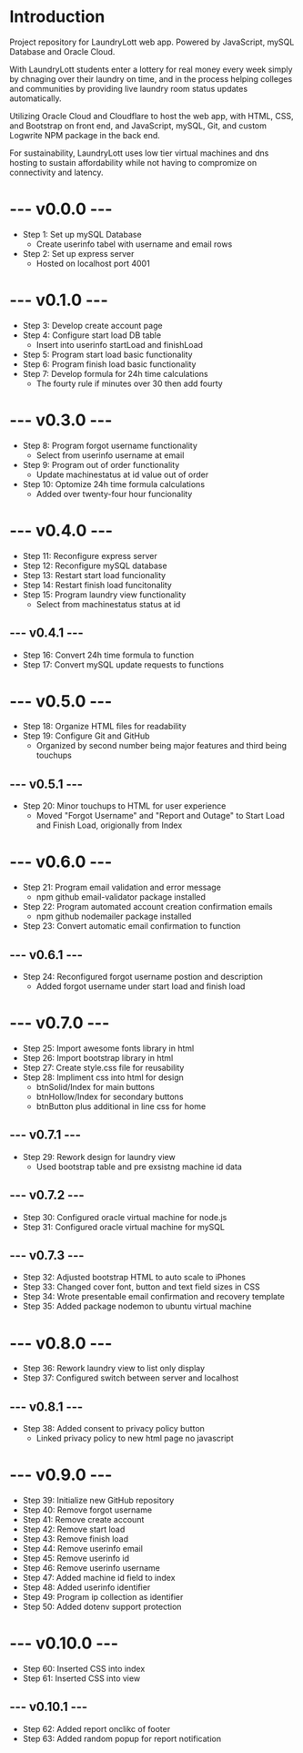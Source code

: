 # Introduction
Project repository for LaundryLott web app. Powered by JavaScript, mySQL Database and Oracle Cloud.

With LaundryLott students enter a lottery for real money every week simply by chnaging over their laundry on time, and in the process helping colleges and communities by providing live laundry room status updates automatically.

Utilizing Oracle Cloud and Cloudflare to host the web app, with HTML, CSS, and Bootstrap on front end, and JavaScript, mySQL, Git, and custom Logwrite NPM package in the back end.

For sustainability, LaundryLott uses low tier virtual machines and dns hosting to sustain affordability while not having to compromize on connectivity and latency.

# --- v0.0.0 ---
- Step 1: Set up mySQL Database
  - Create userinfo tabel with username and email rows
- Step 2: Set up express server
  - Hosted on localhost port 4001
# --- v0.1.0 ---
- Step 3: Develop create account page
- Step 4: Configure start load DB table
  - Insert into userinfo startLoad and finishLoad
- Step 5: Program start load basic functionality
- Step 6: Program finish load basic functionality
- Step 7: Develop formula for 24h time calculations
  - The fourty rule if minutes over 30 then add fourty
# --- v0.3.0 ---
- Step 8: Program forgot username functionality
  - Select from userinfo username at email
- Step 9: Program out of order functionality
  - Update machinestatus at id value out of order
- Step 10: Optomize 24h time formula calculations
  - Added over twenty-four hour funcionality
# --- v0.4.0 ---
- Step 11: Reconfigure express server
- Step 12: Reconfigure mySQL database
- Step 13: Restart start load funcionality
- Step 14: Restart finish load funcitonality
- Step 15: Program laundry view functionality
  - Select from machinestatus status at id
## --- v0.4.1 ---
- Step 16: Convert 24h time formula to function
- Step 17: Convert mySQL update requests to functions
# --- v0.5.0 ---
- Step 18: Organize HTML files for readability
- Step 19: Configure Git and GitHub
  - Organized by second number being major features and third being touchups
## --- v0.5.1 ---
- Step 20: Minor touchups to HTML for user experience
  - Moved "Forgot Username" and "Report and Outage" to Start Load and Finish Load, origionally from Index 
# --- v0.6.0 ---
- Step 21: Program email validation and error message
  - npm github email-validator package installed
- Step 22: Program automated account creation confirmation emails
  - npm github nodemailer package installed
- Step 23: Convert automatic email confirmation to function
## --- v0.6.1 ---
- Step 24: Reconfigured forgot username postion and description
  - Added forgot username under start load and finish load
# --- v0.7.0 ---
- Step 25: Import awesome fonts library in html
- Step 26: Import bootstrap library in html
- Step 27: Create style.css file for reusability
- Step 28: Impliment css into html for design
  - btnSolid/Index for main buttons
  - btnHollow/Index for secondary buttons
  - btnButton plus additional in line css for home
## --- v0.7.1 ---
- Step 29: Rework design for laundry view
  - Used bootstrap table and pre exsistng machine id data
## --- v0.7.2 ---
- Step 30: Configured oracle virtual machine for node.js
- Step 31: Configured oracle virtual machine for mySQL
## --- v0.7.3 ---
- Step 32: Adjusted bootstrap HTML to auto scale to iPhones
- Step 33: Changed cover font, button and text field sizes in CSS
- Step 34: Wrote presentable email confirmation and recovery template 
- Step 35: Added package nodemon to ubuntu virtual machine
# --- v0.8.0 ---
- Step 36: Rework laundry view to list only display
- Step 37: Configured switch between server and localhost
## --- v0.8.1 ---
- Step 38: Added consent to privacy policy button
  - Linked privacy policy to new html page no javascript
# --- v0.9.0 ---
- Step 39: Initialize new GitHub repository
- Step 40: Remove forgot username
- Step 41: Remove create account
- Step 42: Remove start load
- Step 43: Remove finish load
- Step 44: Remove userinfo email
- Step 45: Remove userinfo id
- Step 46: Remove userinfo username
- Step 47: Added machine id field to index
- Step 48: Added userinfo identifier
- Step 49: Program ip collection as identifier
- Step 50: Added dotenv support protection
# --- v0.10.0 ---
- Step 60: Inserted CSS into index
- Step 61: Inserted CSS into view
## --- v0.10.1 ---
- Step 62: Added report onclikc of footer
- Step 63: Added random popup for report notification
